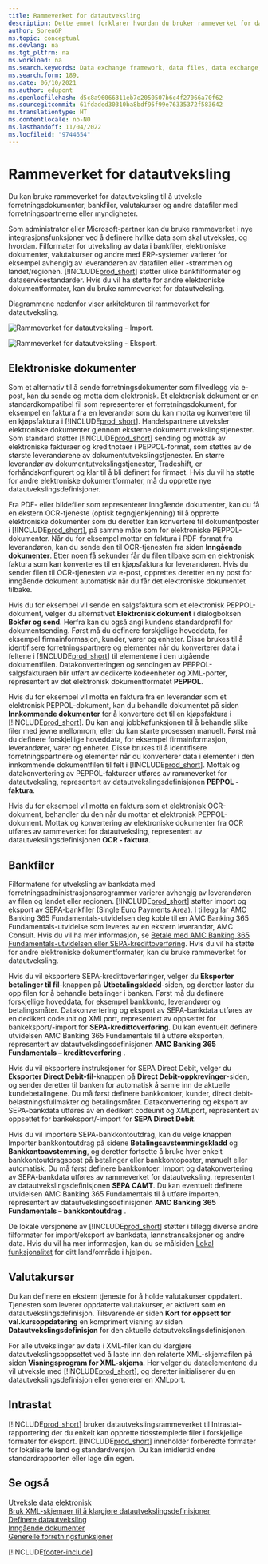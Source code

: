 ```yaml
---
title: Rammeverket for datautveksling
description: Dette emnet forklarer hvordan du bruker rammeverket for datautveksling til å håndtere utvekslingen av data i forretningsdokumenter som fakturaer med forretningspartnere.
author: SorenGP
ms.topic: conceptual
ms.devlang: na
ms.tgt_pltfrm: na
ms.workload: na
ms.search.keywords: Data exchange framework, data files, data exchange, electronic document, invoice, Business Central, business document, standard-compliant file, OCR
ms.search.form: 189,
ms.date: 06/10/2021
ms.author: edupont
ms.openlocfilehash: d5c8a96066311eb7e2050507b6c4f27066a70f62
ms.sourcegitcommit: 61fdaded30310ba8bdf95f99e76335372f583642
ms.translationtype: HT
ms.contentlocale: nb-NO
ms.lasthandoff: 11/04/2022
ms.locfileid: "9744654"
---
```

# <a name="about-the-data-exchange-framework"></a>Rammeverket for datautveksling

Du kan bruke rammeverket for datautveksling til å utveksle forretningsdokumenter, bankfiler, valutakurser og andre datafiler med forretningspartnerne eller myndigheter.

Som administrator eller Microsoft-partner kan du bruke rammeverket i nye integrasjonsfunksjoner ved å definere hvilke data som skal utveksles, og hvordan. Filformater for utveksling av data i bankfiler, elektroniske dokumenter, valutakurser og andre med ERP-systemer varierer for eksempel avhengig av leverandøren av datafilen eller -strømmen og landet/regionen. [!INCLUDE[prod_short](includes/prod_short.md)] støtter ulike bankfilformater og dataservicestandarder. Hvis du vil ha støtte for andre elektroniske dokumentformater, kan du bruke rammeverket for datautveksling.

 Diagrammene nedenfor viser arkitekturen til rammeverket for datautveksling.  

 ![Rammeverket for datautveksling &#45; Import.](media/across-data-exchange/dataexchangeframework_import.png)  

 ![Rammeverket for datautveksling &#45; Eksport.](media/across-data-exchange/dataexchangeframework_export.png)  

## <a name="electronic-documents"></a>Elektroniske dokumenter

Som et alternativ til å sende forretningsdokumenter som filvedlegg via e-post, kan du sende og motta dem elektronisk. Et elektronisk dokument er en standardkompatibel fil som representerer et forretningsdokument, for eksempel en faktura fra en leverandør som du kan motta og konvertere til en kjøpsfaktura i [!INCLUDE[prod_short](includes/prod_short.md)]. Handelspartnere utveksler elektroniske dokumenter gjennom eksterne dokumentutvekslingstjenester. Som standard støtter [!INCLUDE[prod_short](includes/prod_short.md)] sending og mottak av elektroniske fakturaer og kreditnotaer i PEPPOL-format, som støttes av de største leverandørene av dokumentutvekslingstjenester. En større leverandør av dokumentutvekslingstjenester, Tradeshift, er forhåndskonfigurert og klar til å bli definert for firmaet. Hvis du vil ha støtte for andre elektroniske dokumentformater, må du opprette nye datautvekslingsdefinisjoner.  

Fra PDF- eller bildefiler som representerer inngående dokumenter, kan du få en ekstern OCR-tjeneste (optisk tegngjenkjenning) til å opprette elektroniske dokumenter som du deretter kan konvertere til dokumentposter i [!INCLUDE[prod_short](includes/prod_short.md)], på samme måte som for elektroniske PEPPOL-dokumenter. Når du for eksempel mottar en faktura i PDF-format fra leverandøren, kan du sende den til OCR-tjenesten fra siden **Inngående dokumenter**. Etter noen få sekunder får du filen tilbake som en elektronisk faktura som kan konverteres til en kjøpsfaktura for leverandøren. Hvis du sender filen til OCR-tjenesten via e-post, opprettes deretter en ny post for inngående dokument automatisk når du får det elektroniske dokumentet tilbake.  

Hvis du for eksempel vil sende en salgsfaktura som et elektronisk PEPPOL-dokument, velger du alternativet **Elektronisk dokument** i dialogboksen **Bokfør og send**. Herfra kan du også angi kundens standardprofil for dokumentsending. Først må du definere forskjellige hoveddata, for eksempel firmainformasjon, kunder, varer og enheter. Disse brukes til å identifisere forretningspartnere og elementer når du konverterer data i feltene i [!INCLUDE[prod_short](includes/prod_short.md)] til elementene i den utgående dokumentfilen. Datakonverteringen og sendingen av PEPPOL-salgsfakturaen blir utført av dedikerte kodeenheter og XML-porter, representert av det elektronisk dokumentformatet **PEPPOL**.  

Hvis du for eksempel vil motta en faktura fra en leverandør som et elektronisk PEPPOL-dokument, kan du behandle dokumentet på siden **Innkommende dokumenter** for å konvertere det til en kjøpsfaktura i [!INCLUDE[prod_short](includes/prod_short.md)]. Du kan angi jobbkøfunksjonen til å behandle slike filer med jevne mellomrom, eller du kan starte prosessen manuelt. Først må du definere forskjellige hoveddata, for eksempel firmainformasjon, leverandører, varer og enheter. Disse brukes til å identifisere forretningspartnere og elementer når du konverterer data i elementer i den innkommende dokumentfilen til felt i [!INCLUDE[prod_short](includes/prod_short.md)]. Mottak og datakonvertering av PEPPOL-fakturaer utføres av rammeverket for datautveksling, representert av datautvekslingsdefinisjonen **PEPPOL - faktura**.  

  Hvis du for eksempel vil motta en faktura som et elektronisk OCR-dokument, behandler du den når du mottar et elektronisk PEPPOL-dokument. Mottak og konvertering av elektroniske dokumenter fra OCR utføres av rammeverket for datautveksling, representert av datautvekslingsdefinisjonen **OCR - faktura**.  

## <a name="bank-files"></a>Bankfiler

Filformatene for utveksling av bankdata med forretningsadministrasjonsprogrammer varierer avhengig av leverandøren av filen og landet eller regionen. [!INCLUDE[prod_short](includes/prod_short.md)] støtter import og eksport av SEPA-bankfiler (Single Euro Payments Area). I tillegg lar AMC Banking 365 Fundamentals-utvidelsen deg koble til en AMC Banking 365 Fundamentals-utvidelse som leveres av en ekstern leverandør, AMC Consult. Hvis du vil ha mer informasjon, se [Betale med AMC Banking 365 Fundamentals-utvidelsen eller SEPA-kredittoverføring](finance-make-payments-with-bank-data-conversion-service-or-sepa-credit-transfer.md). Hvis du vil ha støtte for andre elektroniske dokumentformater, kan du bruke rammeverket for datautveksling.  

Hvis du vil eksportere SEPA-kredittoverføringer, velger du **Eksporter betalinger til fil**-knappen på **Utbetalingskladd**-siden, og deretter laster du opp filen for å behandle betalinger i banken. Først må du definere forskjellige hoveddata, for eksempel bankkonto, leverandører og betalingsmåter. Datakonvertering og eksport av SEPA-bankdata utføres av en dedikert codeunit og XMLport, representert av oppsettet for bankeksport/-import for **SEPA-kredittoverføring**. Du kan eventuelt definere utvidelsen AMC Banking 365 Fundamentals til å utføre eksporten, representert av datautvekslingsdefinisjonen **AMC Banking 365 Fundamentals – kredittoverføring** .  

 Hvis du vil eksportere instruksjoner for SEPA Direct Debit, velger du **Eksporter Direct Debit-fil**-knappen på **Direct Debit-oppkrevinger**-siden, og sender deretter til banken for automatisk å samle inn de aktuelle kundebetalingene. Du må først definere bankkontoer, kunder, direct debit-belastningsfullmakter og betalingsmåter. Datakonvertering og eksport av SEPA-bankdata utføres av en dedikert codeunit og XMLport, representert av oppsettet for bankeksport/-import for **SEPA Direct Debit**.  

 Hvis du vil importere SEPA-bankkontoutdrag, kan du velge knappen Importer bankkontoutdrag på sidene **Betalingsavstemmingskladd** og **Bankkontoavstemming**, og deretter fortsette å bruke hver enkelt bankkontoutdragspost på betalinger eller bankkontoposter, manuelt eller automatisk. Du må først definere bankkontoer. Import og datakonvertering av SEPA-bankdata utføres av rammeverket for datautveksling, representert av datautvekslingsdefinisjonen **SEPA CAMT**. Du kan eventuelt definere utvidelsen AMC Banking 365 Fundamentals til å utføre importen, representert av datautvekslingsdefinisjonen **AMC Banking 365 Fundamentals – bankkontoutdrag** .  

 De lokale versjonene av [!INCLUDE[prod_short](includes/prod_short.md)] støtter i tillegg diverse andre filformater for import/eksport av bankdata, lønnstransaksjoner og andre data. Hvis du vil ha mer informasjon, kan du se målsiden [Lokal funksjonalitet](about-localization.md) for ditt land/område i hjelpen.  

## <a name="currency-exchange-rates"></a>Valutakurser

Du kan definere en ekstern tjeneste for å holde valutakurser oppdatert. Tjenesten som leverer oppdaterte valutakurser, er aktivert som en datautvekslingsdefinisjon. Tilsvarende er siden **Kort for oppsett for val.kursoppdatering** en komprimert visning av siden **Datautvekslingsdefinisjon** for den aktuelle datautvekslingsdefinisjonen.  

For alle utvekslinger av data i XML-filer kan du klargjøre datautvekslingsoppsettet ved å laste inn den relaterte XML-skjemafilen på siden **Visningsprogram for XML-skjema**. Her velger du dataelementene du vil utveksle med [!INCLUDE[prod_short](includes/prod_short.md)], og deretter initialiserer du en datautvekslingsdefinisjon eller genererer en XMLport.

## <a name="intrastat"></a>Intrastat

[!INCLUDE[prod_short](includes/prod_short.md)] bruker datautvekslingsrammeverket til Intrastat-rapportering der du enkelt kan opprette tidsstemplede filer i forskjellige formater for eksport. [!INCLUDE[prod_short](includes/prod_short.md)] inneholder forberedte formater for lokaliserte land og standardversjon. Du kan imidlertid endre standardrapporten eller lage din egen.

## <a name="see-also"></a>Se også

[Utveksle data elektronisk](across-data-exchange.md)  
[Bruk XML-skjemaer til å klargjøre datautvekslingsdefinisjoner](across-how-to-use-xml-schemas-to-prepare-data-exchange-definitions.md)  
[Definere datautveksling](across-set-up-data-exchange.md)  
[Inngående dokumenter](across-income-documents.md)  
[Generelle forretningsfunksjoner](ui-across-business-areas.md)  


[!INCLUDE[footer-include](includes/footer-banner.md)]
